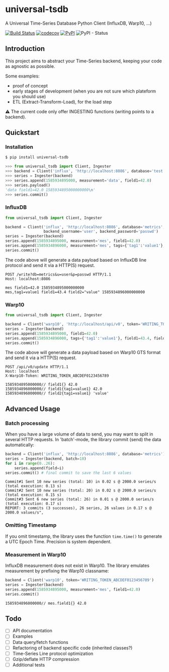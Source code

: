 # universal-tsdb
A Universal Time-Series Database Python Client (InfluxDB, Warp10, ...)

[![Build Status](https://travis-ci.com/gmasse/universal-tsdb.svg?branch=master)](https://travis-ci.com/gmasse/universal-tsdb)
[![codecov](https://codecov.io/gh/gmasse/universal-tsdb/branch/master/graph/badge.svg)](https://codecov.io/gh/gmasse/universal-tsdb)
[![PyPI](https://img.shields.io/pypi/v/universal-tsdb?color=brightgreen)](https://pypi.org/project/universal-tsdb/)
![PyPI - Status](https://img.shields.io/pypi/status/universal-tsdb)


## Introduction
This project aims to abstract your Time-Series backend, keeping your code as agnostic as possible.

Some examples:
 - proof of concept
 - early stages of development (when you are not sure which plateform you should use)
 - ETL (Extract-Transform-Load), for the load step

:warning: The current code only offer INGESTING functions (writing points to a backend).


## Quickstart

### Installation
```bash
$ pip install universal-tsdb
```
```python
>>> from universal_tsdb import Client, Ingester
>>> backend = Client('influx', 'http://localhost:8086', database='test')
>>> series = Ingester(backend)
>>> series.append(1585934895000, measurement='data', field1=42.0)
>>> series.payload()
'data field1=42.0 1585934895000000000\n'
>>> series.commit()
```

### InfluxDB
```python
from universal_tsdb import Client, Ingester

backend = Client('influx', 'http://localhost:8086', database='metrics',
                 backend_username='user', backend_password='passwd')
series = Ingester(backend)
series.append(1585934895000, measurement='mes', field1=42.0)
series.append(1585934896000, measurement='mes', tags={'tag1':'value1'}, field1=43.4, field2='value')
series.commit()
```
The code above will generate a data payload based on InfluxDB line protocol
and send it via a HTTP(S) request.
```
POST /write?db=metrics&u=user&p=passwd HTTP/1.1
Host: localhost:8086

mes field1=42.0 1585934895000000000
mes,tag1=value1 field1=43.4 field2="value" 1585934896000000000
```

### Warp10
```python
from universal_tsdb import Client, Ingester

backend = Client('warp10', 'http://localhost/api/v0', token='WRITING_TOKEN_ABCDEF0123456789')
series = Ingester(backend)
series.append(1585934895000, field1=42.0)
series.append(1585934896000, tags={'tag1':'value1'}, field1=43.4, field2='value')
series.commit()
```
The code above will generate a data payload based on Warp10 GTS format
and send it via a HTTP(S) request.
```
POST /api/v0/update HTTP/1.1
Host: localhost
X-Warp10-Token: WRITING_TOKEN_ABCDEF0123456789

1585934895000000// field1{} 42.0
1585934896000000// field1{tag1=value1} 42.0
1585934896000000// field2{tag1=value1} 'value'
```


## Advanced Usage

### Batch processing
When you have a large volume of data to send, you may want to split in several HTTP requests.
In 'batch'-mode, the library commit (send) the data automatically:
```python
backend = Client('influx', 'http://localhost:8086', database='metrics')
series = Ingester(backend, batch=10)
for i in range(0..26):
    series.append(field=i)
series.commit() # final commit to save the last 6 values
```
```
Commit#1 Sent 10 new series (total: 10) in 0.02 s @ 2000.0 series/s (total execution: 0.13 s)
Commit#2 Sent 10 new series (total: 20) in 0.02 s @ 2000.0 series/s (total execution: 0.15 s)
Commit#3 Sent 6 new series (total: 26) in 0.01 s @ 2000.0 series/s (total execution: 0.17 s)
REPORT: 3 commits (3 successes), 26 series, 26 values in 0.17 s @ 2000.0 values/s",
```

### Omitting Timestamp
If you omit timestamp, the library uses the function `time.time()`
to generate a UTC Epoch Time. Precision is system dependent.

### Measurement in Warp10
InfluxDB measurement does not exist in Warp10.
The library emulates measurement by prefixing the Warp10 classname:
```python
backend = Client('warp10', token='WRITING_TOKEN_ABCDEF0123456789')
series = Ingester(backend)
series.append(1585934895000, measurement='mes', field1=42.0) 
series.commit()
```
```
1585934896000000// mes.field1{} 42.0 
```


## Todo
- [ ] API documentation
- [ ] Examples
- [ ] Data query/fetch functions
- [ ] Refactoring of backend specific code (inherited classes?)
- [ ] Time-Series Line protocol optimization
- [ ] Gzip/deflate HTTP compression
- [ ] Additional tests
